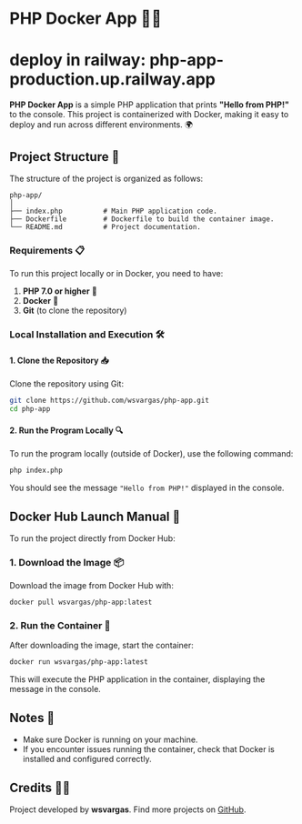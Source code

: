 # PHP Docker App 🐘🚀
# deploy in railway: php-app-production.up.railway.app


**PHP Docker App** is a simple PHP application that prints **"Hello from PHP!"** to the console. This project is containerized with Docker, making it easy to deploy and run across different environments. 🌍

## Project Structure 📁

The structure of the project is organized as follows:

```
php-app/
│
├── index.php          # Main PHP application code.
├── Dockerfile         # Dockerfile to build the container image.
└── README.md          # Project documentation.
```

### Requirements 📋

To run this project locally or in Docker, you need to have:

1. **PHP 7.0 or higher** 🐘
2. **Docker** 🐳
3. **Git** (to clone the repository)

### Local Installation and Execution 🛠️

#### 1. Clone the Repository 📥

Clone the repository using Git:

```bash
git clone https://github.com/wsvargas/php-app.git
cd php-app
```

#### 2. Run the Program Locally 🔍

To run the program locally (outside of Docker), use the following command:

```bash
php index.php
```

You should see the message `"Hello from PHP!"` displayed in the console.

## Docker Hub Launch Manual 🐋

To run the project directly from Docker Hub:

### 1. Download the Image 📦

Download the image from Docker Hub with:

```bash
docker pull wsvargas/php-app:latest
```

### 2. Run the Container 🚀

After downloading the image, start the container:

```bash
docker run wsvargas/php-app:latest
```

This will execute the PHP application in the container, displaying the message in the console.

## Notes 📝

- Make sure Docker is running on your machine.
- If you encounter issues running the container, check that Docker is installed and configured correctly.

## Credits 👨‍💻

Project developed by **wsvargas**. Find more projects on [GitHub](https://github.com/wsvargas).
